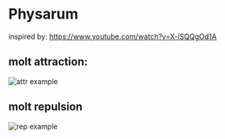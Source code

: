# Physarum

inspired by: https://www.youtube.com/watch?v=X-iSQQgOd1A

## molt attraction:

![attr example](attr%20example.gif)

## molt repulsion

![rep example](rep%20example.gif)
